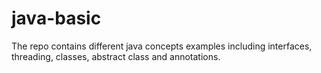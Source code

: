 # java-basic
The repo contains different java concepts examples including interfaces, threading, classes, abstract class and annotations.
